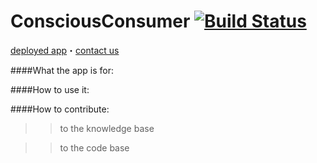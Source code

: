 ConsciousConsumer [![Build Status](https://travis-ci.org/fiddler-crabs-2014/ConsciousConsumer.svg?branch=master)](https://travis-ci.org/fiddler-crabs-2014/ConsciousConsumer)
=================

[deployed app](http://gentle-beyond-4938.herokuapp.com/)・[contact us](https://github.com/fiddler-crabs-2014/ConsciousConsumer/wiki/Contact-Us)

####What the app is for:

####How to use it:

####How to contribute:

 >> to the knowledge base

 >> to the code base
